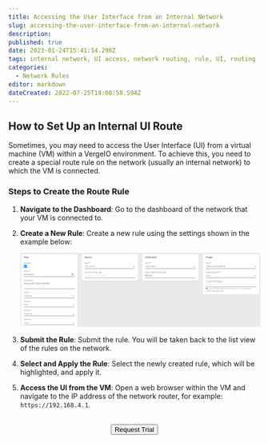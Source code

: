 ```yaml
---
title: Accessing the User Interface from an Internal Network
slug: accessing-the-user-interface-from-an-internal-network
description: 
published: true
date: 2023-01-24T15:41:14.296Z
tags: internal network, UI access, network routing, rule, UI, routing
categories:
  - Network Rules
editor: markdown
dateCreated: 2022-07-25T19:08:58.594Z
---
```


## How to Set Up an Internal UI Route

Sometimes, you may need to access the User Interface (UI) from a virtual machine (VM) within a VergeIO environment. To achieve this, you need to create a special route rule on the network (usually an internal network) to which the VM is connected.

### Steps to Create the Route Rule

1. **Navigate to the Dashboard**: Go to the dashboard of the network that your VM is connected to.

2. **Create a New Rule**: Create a new rule using the settings shown in the example below:
   
   ![ui-access-rule.png](/public/ui-access-rule.png)

3. **Submit the Rule**: Submit the rule. You will be taken back to the list view of the rules on the network.

4. **Select and Apply the Rule**: Select the newly created rule, which will be highlighted, and apply it.

5. **Access the UI from the VM**: Open a web browser within the VM and navigate to the IP address of the network router, for example: `https://192.168.4.1`.

<br>
<div style="text-align: center">
<a href="https://www.verge.io/test-drive" target="_blank"><button class="button-orange">Request Trial</button></a>
</div>

